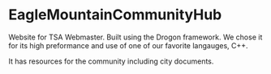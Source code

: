 # EagleMountainCommunityHub
Website for TSA Webmaster. Built using the Drogon framework.
We chose it for its high preformance and use of one of our favorite langauges, C++.

It has resources for the community including city documents.
